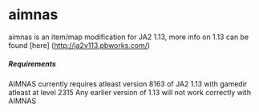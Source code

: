 # aimnas

aimnas is an item/map modification for JA2 1.13, more info on 1.13 can be found [here] (http://ja2v113.pbworks.com/)


##### Requirements
AIMNAS currently requires atleast version 8163 of JA2 1.13 with gamedir atleast at level 2315
Any earlier version of 1.13 will not work correctly with AIMNAS
